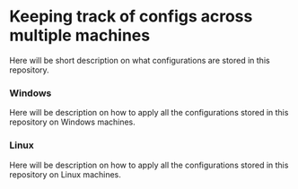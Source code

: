 # Keeping track of configs across multiple machines
Here will be short description on what configurations are stored in this repository.
### Windows
Here will be description on how to apply all the configurations stored in this repository on Windows machines.
### Linux
Here will be description on how to apply all the configurations stored in this repository on Linux machines.
